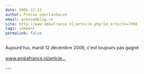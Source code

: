 ```yaml
---
date: 2006-12-12
author: Presse néerlandaise
email: presse@blog.re
site: http://www.ambafrance.nl/article.php?id_article=7988
tags: comment
permalink: false
---
```


<p>Aujourd'hui, mardi 12 décembre 2006, c'est toujours pas gagné<br />
<br />
<a href="http://www.ambafrance.nl/article.php?id_article=7988" rel="nofollow" title="http://www.ambafrance.nl/article.php?id_article=7988">www.ambafrance.nl/article...</a></p>
---